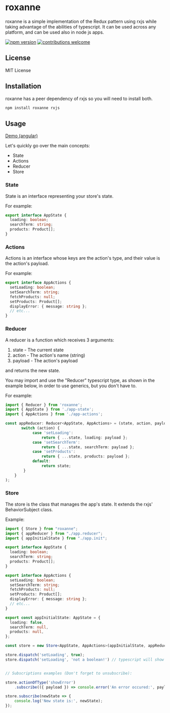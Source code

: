 # roxanne

roxanne is a simple implementation of the Redux pattern using rxjs while taking advantage of the abilities of typescript. It can be used across any platform, and can be used also in node js apps.

[![npm version](https://badge.fury.io/js/roxanne.svg)](https://badge.fury.io/js/roxanne)
[![contributions welcome](https://img.shields.io/badge/contributions-welcome-brightgreen.svg?style=flat)](https://github.com/ophirbushi/roxanne/issues)

## License

MIT License

## Installation

roxanne has a peer dependency of rxjs so you will need to install both.

```sh
npm install roxanne rxjs
```

## Usage

[Demo (angular)](https://stackblitz.com/edit/angular-d9e5bq?file=src%2Fapp%2Fapp.module.ts)

Let's quickly go over the main concepts:

- State
- Actions
- Reducer
- Store

### State

State is an interface representing your store's state.

For example:

```ts
export interface AppState {
  loading: boolean;
  searchTerm: string;
  products: Product[];
}
```

### Actions

Actions is an interface whose keys are the action's type, and their value is the action's payload.

For example:

```ts
export interface AppActions {
  setLoading: boolean;
  setSearchTerm: string;
  fetchProducts: null;
  setProducts: Product[];
  displayError: { message: string };
  // etc...
}
```

### Reducer

A reducer is a function which receives 3 arguments:

1. state - The current state
2. action - The action's name (string)
3. payload - The action's payload

and returns the new state.

You may import and use the "Reducer" typescript type, as shown in the example below, in order to use generics, but you don't have to.

For example:

```ts
import { Reducer } from 'roxanne';
import { AppState } from './app-state';
import { AppActions } from './app-actions';

const appReducer: Reducer<AppState, AppActions> = (state, action, payload) => {
       switch (action) {
            case 'setLoading':
                return { ...state, loading: payload };
            case 'setSearchTerm':
                return { ...state, searchTerm: payload };
            case 'setProducts':
                return { ...state, products: payload };
            default:
                return state;
        }
    }
);
```

### Store

The store is the class that manages the app's state. It extends the rxjs' BehaviorSubject class.

Example:

```ts
import { Store } from "roxanne";
import { appReducer } from "./app.reducer";
import { appInitialState } from "./app.init";

export interface AppState {
  loading: boolean;
  searchTerm: string;
  products: Product[];
}

export interface AppActions {
  setLoading: boolean;
  setSearchTerm: string;
  fetchProducts: null;
  setProducts: Product[];
  displayError: { message: string };
  // etc...
}

export const appInitialState: AppState = {
  loading: false,
  searchTerm: null,
  products: null,
};

const store = new Store<AppState, AppActions>(appInitialState, appReducer);

store.dispatch('setLoading', true);
store.dispatch('setLoading', 'not a boolean!') // typescript will show an error


// Subscriptions examples (Don't forget to unsubscribe):

store.actionOfType('showError')
    .subscribe(({ payload }) => console.error('An error occured:', payload));

store.subscribe(newState => {
    console.log('New state is:', newState);
});

```
